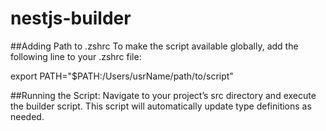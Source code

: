 # nestjs-builder

##Adding Path to .zshrc
To make the script available globally, add the following line to your .zshrc file:

export PATH="$PATH:/Users/usrName/path/to/script"


##Running the Script: 
Navigate to your project’s src directory and execute the builder script. This script will automatically update type definitions as needed.

